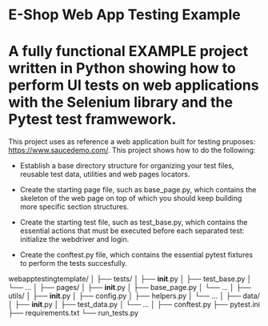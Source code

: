 # E-Shop Web App Testing Example

# A fully functional EXAMPLE project written in Python showing how to perform UI tests on web applications with the Selenium library and the Pytest test framwework.

This project uses as reference a web application built for testing pruposes: https://www.saucedemo.com/. This project shows how to do the following:

* Establish a base directory structure for organizing your test files, reusable test data, utilities and web pages locators.

* Create the starting page file, such as base_page.py, which contains the skeleton of the web page on top of which you should keep building more specific section structures.

* Create the starting test file, such as test_base.py, which contains the essential actions that must be executed before each separated test: initialize the webdriver and login.

* Create the conftest.py file, which contains the essential pytest fixtures to perform the tests succesfully.

webapptestingtemplate/
│
├── tests/
│   ├── __init__.py
│   ├── test_base.py
│   └── ...
│
├── pages/
│   ├── __init__.py
│   ├── base_page.py
│   └── ...
│
├── utils/
│   ├── __init__.py
│   ├── config.py
│   ├── helpers.py
│   └── ...
│
├── data/
│   ├── __init__.py
│   ├── test_data.py
│   └── ...
│
├── conftest.py
├── pytest.ini
├── requirements.txt
└── run_tests.py
